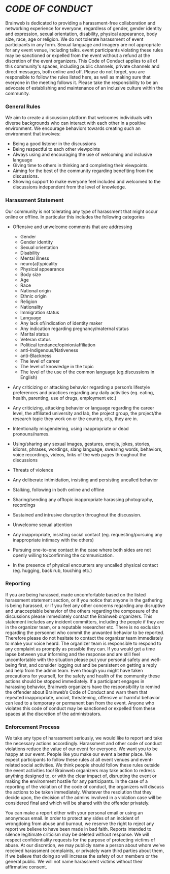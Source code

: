 # *CODE OF CONDUCT*

Brainweb is dedicated to providing a harassment-free collaboration and networking experience for everyone, regardless of gender, gender identity and expression, sexual orientation, disability, physical appearance, body size, race, age or religion. We do not tolerate harassment of event participants in any form. Sexual language and imagery are not appropriate for any event venue, including talks. event participants violating these rules may be sanctioned or expelled from the event without a refund at the discretion of the event organizers.
This Code of Conduct applies to all of this community's spaces, including public channels, private channels and direct messages, both online and off. 
Please do not forget, you are responsible to follow the rules listed here, as well as making sure that everyone in the meeting follows it. Please take the responsibility to be an advocate of establishing and maintenance of an inclusive culture within the community. 
 
###  General Rules 

We aim to create a discussion platform that welcomes individuals with diverse backgrounds who can interact with each other in a positive environment. We encourage behaviors towards creating such an environment that involves: 
- Being a good listener in the discussions
- Being respectful to each other viewpoints
- Always using and encouraging the use of welcoming and inclusive language
- Giving time to others in thinking and completing their viewpoints. 
- Aiming for the best of the community regarding benefiting from the discussions.
- Showing support to make everyone feel included and welcomed to the discussions independent from the level of knowledge.
 
 
###  Harassment Statement
Our community is not tolerating any type of harassment that might occur online or offline. In particular this includes the following categories
- Offensive and unwelcome comments that are addressing 
  - Gender
  - Gender identity
  - Sexual orientation
  - Disability
  - Mental illness
  - neuro(a)typicality
  - Physical appearance
  - Body size
  - Age
  - Race
  - National origin
  - Ethnic origin
  - Religion
  - Nationality
  - Immigration status
  - Language
  - Any lack of/indication of identity maker
  - Any indication regarding pregnancy/maternal status
  - Marital status
  - Veteran status
  - Political tendance/opinion/affiliation
  - anti-Indigenous/Nativeness
  - anti-Blackness
  - The level of career
  - The level of knowledge in the topic
  - The level of the use of the common language (eg.discussions in English)
 
- Any criticizing or attacking behavior regarding a person’s lifestyle preferences and practices regarding any daily activities (eg. eating, health, parenting, use of drugs, employment etc.)
- Any criticizing, attacking behavior or language regarding the career level, the affiliated university and lab, the project group, the project/the research topic they work on or the country, city, they are in. 
- Intentionally misgendering, using inappropriate or dead pronouns/names.
- Using/sharing any sexual images, gestures, emojis, jokes, stories, idioms, phrases, wordings, slang language, swearing words, behaviors, voice recordings, videos, links of the web pages throughout the discussions
- Threats of violence
- Any deliberate intimidation, insisting and persisting uncalled behavior
- Stalking, following in both online and offline
- Sharing/sending any offtopic inappropriate harassing photography, recordings
- Sustained and intrusive disruption throughout the discussion. 
- Unwelcome sexual attention
- Any inappropriate, insisting social contact (eg. requesting/pursuing any inappropriate intimacy with the others)
- Pursuing one-to-one contact in the case where both sides are not openly willing to/confirming the communication.
- In the presence of physical encounters any uncalled physical contact (eg. hugging, back rub, touching etc.)


 
### Reporting 
If you are being harassed, made uncomfortable based on the listed harassment statement section, or if you notice that anyone in the gathering is being harassed, or if you feel any other concerns regarding any disruptive and unacceptable behavior of the others regarding the composure of the discussions please immediately contact the  Brainweb organizers. This statement includes any incident committers, including the people if they are in the organizer team, or a reputable researcher etc. There is no exclusion regarding the personnel who commit the unwanted behavior to be reported. Therefore please do not hesitate to contact the organizer team immediately to make your voice heard. 
The organizer team is responsible to respond to any complaint as promptly as possible they can.  If you would get a time lapse between your informing and the response and are still feel uncomfortable with the situation please put your personal safety and well-being first, and consider logging out and be persistent on getting a reply and help from the admin team. Even though you might have taken precautions for yourself, for the safety and health of the community these actions should be stopped immediately. 
If a participant engages in harassing behavior, Brainweb organizers have the responsibility to remind the offender about Brainweb’s Code of Conduct and warn them that repeated inappropriate, uncivil, threatening, offensive or harmful behavior can lead to a temporary or permanent ban from the event. Anyone who violates this code of conduct may be sanctioned or expelled from these spaces at the discretion of the administrators.

### Enforcement Process
We take any type of harassment seriously, we would like to report and take the necessary actions accordingly. Harassment and other code of conduct violations reduce the value of our event for everyone. We want you to be happy at our event. People like you make our event a better place. We expect participants to follow these rules at all event venues and event-related social activities. We think people should follow these rules outside the event activities too!
Brainweb organizers may take action to redress anything designed to, or with the clear impact of, disrupting the event or making the environment hostile for any participants. In the case of a reporting of the violation of the code of conduct, the organizers will discuss the actions to be taken immediately. Whatever the resolution that they decide upon, the decision of the admins involved in a violation case will be considered final and which will be shared with the offender privately. 


You can make a report either with your personal email or using an anonymous email. In order to protect any sides of an incident of wrongdoing from abuse and burnout, we reserve the right to reject any report we believe to have been made in bad faith. Reports intended to silence legitimate criticism may be deleted without response. We will respect confidentiality requests for the purpose of protecting victims of abuse.  At our discretion, we may publicly name a person about whom we've received harassment complaints, or privately warn third parties about them, if we believe that doing so will increase the safety of our members or the general public. We will not name harassment victims without their affirmative consent.

